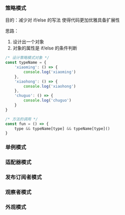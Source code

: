 ### 策略模式

目的：减少对 if/else 的写法 使得代码更加优雅具备扩展性

思路：

1. 设计出一个对象 
2. 对象的属性是 if/else 的条件判断

```javascript
/* 设计策略模式对象 */
const typeName = {
	'xiaoming': () => {
		console.log('xiaoming')
	},
	'xiaohong': () => {
		console.log('xiaohong')
	},
	'chuguo': () => {
		console.log('chuguo')
	}
}

/* 方法的调用 */
const fun = () => {
	type && typeName[type] && typeName[type]()
}
```

### 单例模式

### 适配器模式

### 发布订阅者模式

### 观察者模式

### 外观模式